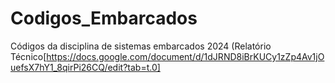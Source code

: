 # Codigos_Embarcados
Códigos da disciplina de sistemas embarcados 2024
(Relatório Técnico[https://docs.google.com/document/d/1dJRND8iBrKUCy1zZp4Av1jOuefsX7hY1_8qirPi26CQ/edit?tab=t.0]
